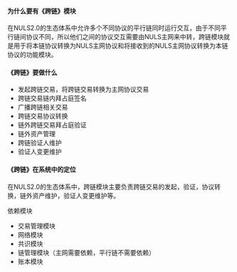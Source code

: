 #### 为什么要有《跨链》模块

​	在NULS2.0的生态体系中允许多个不同协议的平行链同时运行交互，由于不同平行链间协议不同，所以他们之间的协议交互需要由NULS主网来中转，跨链模块就是用于将本链协议转换为NULS主网协议和将接收到的NULS主网协议转换为本链协议的功能模块。

#### 《跨链》要做什么

- 发起跨链交易，将跨链交易转换为主网协议交易
- 跨链交易链内拜占庭签名
- 广播跨链相关交易
- 跨链交易协议转换
- 链外跨链交易拜占庭验证
- 链外资产管理
- 跨链验证人维护
- 验证人变更维护

#### 《跨链》在系统中的定位

​	在NULS2.0的生态体系中，跨链模块主要负责跨链交易的发起，验证，协议转换，链外资产维护，验证人变更维护等。

依赖模块

- 交易管理模块
- 网络模块
- 共识模块
- 链管理模块（主网需要依赖，平行链不需要依赖）
- 账本模块

